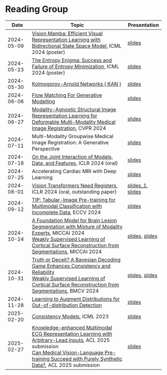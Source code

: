 # Reading Group

| Date        | Topic       | Presentation|
|-------------|-------------|-------------|
| 2024-05-09     | [Vision Mamba: Efficient Visual Representation Learning with Bidirectional State Space Model][1], ICML 2024 (poster) | [slides][2] |
| 2024-05-23     | [The Entropy Enigma: Success and Failure of Entropy Minimization][3], ICML 2024 (poster)  | [slides][4]       |
| 2024-05-30     | [Kolmogorov-Arnold Networks ( KAN )][5]  | [slides][6]       |
| 2024-06-06     | [Flow Matching For Generative Modelling][7]  | [slides][8]       |
| 2024-06-27     | [Modality-Agnostic Structural Image Representation Learning for Deformable Multi-Modality Medical Image Registration][9], CVPR 2024 | [slides][10]
| 2024-07-11     | Multi-Modality Groupwise Medical Image Registration: A Generative Perspective | [slides][11]
| 2024-07-18     | [On the Joint Interaction of Models, Data, and Features][12], ICLR 2024 (oral)   | [slides][13]
| 2024-07-25      | Accelerating Cardiac MRI with Deep Learning  |  [slides][14]
| 2024-08-01      | [Vision Transformers Need Registers][15], ICLR 2024 (oral, outstanding paper)     |  [slides_1][16], [slides][17]
| 2024-09-12     | [TIP: Tabular-Image Pre-training for Multimodal Classification with Incomplete Data][18], ECCV 2024  | [slides][19]
| 2024-10-24     | [A Foundation Model for Brain Lesion Segmentation with Mixture of Modality Experts][20], MICCAI 2024 <br> [Weakly Supervised Learning of Cortical Surface Reconstruction from Segmentations][22], MICCAI 2024 | [slides][21], [slides][23]
| 2024-10-31     |  [Truth or Deceit? A Bayesian Decoding Game Enhances Consistency and Reliability][24] <br> [Weakly Supervised Learning of Cortical Surface Reconstruction from Segmentations][25], BMCV 2024 | [slides][26], [slides][27]
| 2024-11-28     |  [Learning to Augment Distributions for Out-of-distribution Detection][28]| [slides][29]
| 2025-02-20     | [Consistency Models][30], ICML 2023  |  [slides][31]
| 2025-02-27     | [Knowledge-enhanced Multimodal ECG Representation Learning with Arbitrary-Lead Inputs][32], ACL 2025 submission <br> [Can Medical Vision-Language Pre-training Succeed with Purely Synthetic Data?][33], ACL 2025 submission | [slides][34]

[1]: https://arxiv.org/abs/2401.09417
[2]: https://github.com/siyi-wind/BioMedIA-ReadingGroup/blob/main/slides/2024-05-09-VisionMamba.pptx
[3]: https://arxiv.org/abs/2405.05012
[4]: https://docs.google.com/presentation/d/1xfnOV2OU2EPJ-tkI-JCd6538qWDLHXIokohz4zXd-BI/edit#slide=id.g2decd66459c_0_949
[5]: https://arxiv.org/abs/2404.19756
[6]: https://github.com/siyi-wind/BioMedIA-ReadingGroup/blob/main/slides/2024-05-30-KAN.pptx
[7]: https://arxiv.org/abs/2210.02747
[8]: https://github.com/siyi-wind/BioMedIA-ReadingGroup/blob/main/slides/2024-06-06-Flow-Matching.pdf
[9]: https://arxiv.org/abs/2402.18933
[10]: https://github.com/siyi-wind/BioMedIA-ReadingGroup/blob/main/slides/2024-06-27-ModalityAgnosticRegistration.pdf
[11]: https://github.com/siyi-wind/BioMedIA-ReadingGroup/blob/main/slides/2024-07-11-GroupwiseRegistration.pdf
[12]: https://openreview.net/forum?id=ze7DOLi394
[13]: https://github.com/siyi-wind/BioMedIA-ReadingGroup/blob/main/slides/2024-07-18-Generalization-Disagreement-Equality.pdf
[14]: https://github.com/siyi-wind/BioMedIA-ReadingGroup/blob/main/slides/2024-07-25-Accelerating_CMR.pdf
[15]: https://openreview.net/forum?id=2dnO3LLiJ1
[16]: https://github.com/siyi-wind/BioMedIA-ReadingGroup/blob/main/slides/2024-08-01-VIT_Register1.pptx
[17]: https://github.com/siyi-wind/BioMedIA-ReadingGroup/blob/main/slides/2024-08-01-VIT_Register2.pptx
[18]: https://arxiv.org/abs/2407.07582
[19]: https://github.com/siyi-wind/BioMedIA-ReadingGroup/blob/main/slides/2024-09-12-TIP.pdf
[20]: https://arxiv.org/pdf/2405.10246
[21]: https://github.com/siyi-wind/BioMedIA-ReadingGroup/blob/main/slides/2024-10-24-MOME.pptx
[22]: https://papers.miccai.org/miccai-2024/paper/1517_paper.pdf
[23]: https://github.com/siyi-wind/BioMedIA-ReadingGroup/blob/main/slides/2024-10-24-CoSeg.pptx
[24]: https://arxiv.org/abs/2410.01064
[25]: https://arxiv.org/abs/2408.00639
[26]: https://github.com/siyi-wind/BioMedIA-ReadingGroup/blob/main/slides/2024-10-31-LLM-Consensus.pdf
[27]: https://docs.google.com/presentation/d/1051V-mPgQZ7zV2M9I-lccPbOs5xMET244QJFR2TAv1A/edit?usp=sharing
[28]: https://proceedings.neurips.cc/paper_files/paper/2023/hash/e812af67a942c21dd0104bd929f99da1-Abstract-Conference.html
[29]: https://github.com/siyi-wind/BioMedIA-ReadingGroup/blob/main/slides/2024-11-28-Augment_Distribution.pptx
[30]: https://arxiv.org/abs/2303.01469
[31]: https://github.com/siyi-wind/BioMedIA-ReadingGroup/blob/main/slides/2025-02-20-Consistency_Models.pdf
[32]: https://openreview.net/forum?id=vyFSyfiOIu
[33]: https://arxiv.org/abs/2310.02279
[34]: https://github.com/siyi-wind/BioMedIA-ReadingGroup/blob/main/slides/2025-02-27-MLLM.pptx